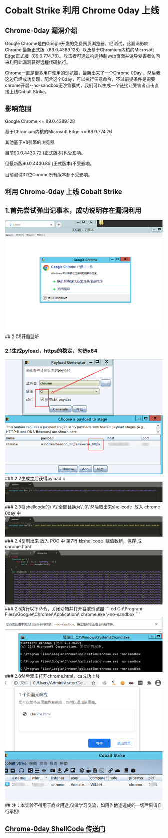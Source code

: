 # Cobalt Strike 利用 Chrome 0day 上线
## Chrome-0day 漏洞介绍
Google Chrome是由Google开发的免费网页浏览器。经测试，此漏洞影响 Chrome 最新正式版（89.0.4389.128）以及基于Chromium内核的Microsoft Edge正式版（89.0.774.76）。攻击者可通过构造特制web页面并诱导受害者访问来利用此漏洞获得远程代码执行。

Chrome一直是很多用户使用的浏览器，最新出来了一个Chrome 0Day ，然后我这边已经成功复现，配合这个0day，可以执行任意命令，不过前提条件是需要chrome开启--no-sandbox无沙盒模式，我们可以生成一个链接让受害者点击直接上线Cobalt Strike。

## 影响范围

Google Chrome <= 89.0.4389.128

基于Chromium内核的Microsoft Edge <= 89.0.774.76

其他基于V8引擎的浏览器

目前90.0.4430.72 (正式版本)也受影响。

但最新版90.0.4430.85 (正式版本)不受影响。

目前测试32位Chrome所有版本都不受影响。

## 利用 Chrome-0day 上线 Cobalt Strike

## 1.首先尝试弹出记事本，成功说明存在漏洞利用  
<img src="img/0.png">
## 2.CS开启监听  
  
### 2.1生成pyload，https的稳定，勾选x64  
<img src="img/1.png">
### 2.2生成之后获得pyload.c  
<img src="img/2.png"> 
### 2.3将shellcode的\`\\\`全部替换为\`,0\`然后取出来shellcode  放入 chrome 0day 中  
<img src="img/3.png">
### 2.4复制出来 放入 POC 中 第7行 给shellcode  赋值数组，保存 成 chrome.html  
<img src="img/4.png">
### 2.5执行以下命令，关闭沙箱并打开谷歌浏览器
```
cd C:\\Program Files\\Google\\Chrome\\Application\\
chrome.exe \-no-sandbox
```
<img src="img/5.png">
### 2.6然后双击打开chrome.html，cs成功上线  
<img src="img/6.png">  
## 注：本实验不得用于商业用途,仅做学习交流，如用作他途造成的一切后果请自行承担!

## [Chrome-0day ShellCode 传送门](https://github.com/AeolusTF/chrome-0day.git)
